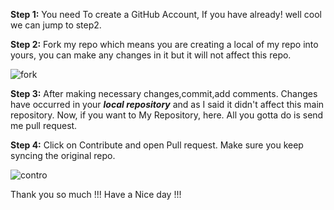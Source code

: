  **Step 1:** You need To create a GitHub Account, If you have already! well cool we can jump to step2.
 
 **Step 2:** Fork my repo which means you are creating a local of my repo into yours, you can make any changes in it but it will not affect this repo.

   ![fork](https://user-images.githubusercontent.com/98898049/197362503-6d346e2e-3320-45de-b6d3-185cd31fa155.png)
             
 **Step 3:** After making necessary changes,commit,add comments. Changes have occurred in your ***local repository*** and as I said it didn't affect this main repository.
 Now, if you want to My Repository, here. All you gotta do is send me pull request.  
 
 **Step 4:** Click on Contribute and open Pull request. Make sure you keep syncing the original repo.
 
 ![contro](https://user-images.githubusercontent.com/98898049/197362847-b4988208-a3f0-4aae-a904-781b2281ae92.png)
 
Thank you so much !!! Have a Nice day !!!


